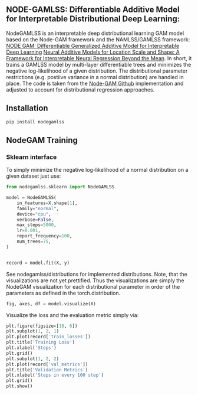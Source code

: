 ## NODE-GAMLSS: Differentiable Additive Model for Interpretable Distributional Deep Learning: 

NodeGAMLSS is an interpretable deep distributional learning GAM model based on the Node-GAM framework and the NAMLSS/GAMLSS framework: 
[NODE GAM: Differentiable Generalized Additive Model for Interpretable Deep Learning](https://arxiv.org/abs/2106.01613)
[Neural Additive Models for Location Scale and Shape: A Framework for Interpretable Neural Regression Beyond the Mean](https://arxiv.org/pdf/2301.11862.pdf).
In short, it trains a GAMLSS model by multi-layer differentiable trees and minimizes the negative log-likelihood of a given distribution.
The distributional parameter restrictions (e.g. postiive variance in a normal distribution) are handled in place.
The code is taken from the [Node-GAM Github](https://github.com/zzzace2000/nodegam/tree/main) implementation and adjusted to account for distributional regression approaches.

## Installation

```bash
pip install nodegamlss
```

## NodeGAM Training

### Sklearn interface

To simply minimize the negative log-likelihood of a normal distribution on a given dataset just use:
```python
from nodegamlss.sklearn import NodeGAMLSS

model = NodeGAMLSS(
    in_features=X.shape[1],
    family="normal",
    device="cpu",
    verbose=False,
    max_steps=5000,
    lr=0.001,
    report_frequency=100,
    num_trees=75,
)


record = model.fit(X, y)
```

See nodegamlss/distributions for implemented distributions.
Note, that the visualizations are not yet prettified. Thus the visualizations are simply the NodeGAM visualization for each distributional parameter in order of the parameters as defined in the torch.distribution.

```python
fig, axes, df = model.visualize(X)
```

Visualize the loss and the evaluation metric simply via:


```python
plt.figure(figsize=[18, 6])
plt.subplot(1, 2, 1)
plt.plot(record['train_losses'])
plt.title('Training Loss')
plt.xlabel('Steps')
plt.grid()
plt.subplot(1, 2, 2)
plt.plot(record['val_metrics'])
plt.title('Validation Metrics')
plt.xlabel('Steps in every 100 step')
plt.grid()
plt.show()
```